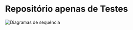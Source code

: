 # Repositório apenas de Testes

![Diagramas de sequência](https://github.com/rffantunes/20160513_autenticacao/blob/master/Diagramas%20de%20sequencia%20-%20Cópia.JPG)
